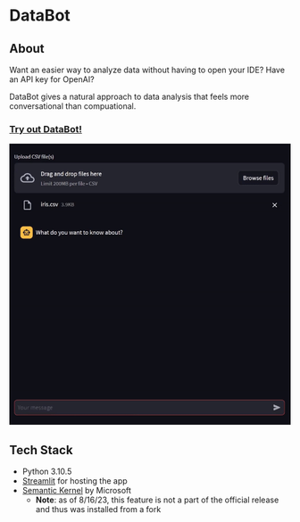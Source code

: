 # DataBot

## About
Want an easier way to analyze data without having to open your IDE? Have an API key for OpenAI?

DataBot gives a natural approach to data analysis that feels more conversational than compuational.

### [Try out DataBot!](https://sneha-afk-databot.streamlit.app/)

![An example usage of DataBot, with iris.csv loaded and an answer of 3.76 when prompted about the average petal length.](/media/demo_for_readme.gif)

## Tech Stack
* Python 3.10.5
* [Streamlit](https://streamlit.io/) for hosting the app
* [Semantic Kernel](https://github.com/microsoft/semantic-kernel) by Microsoft 
    * **Note**: as of 8/16/23, this feature is not a part of the official release and thus was installed from a fork